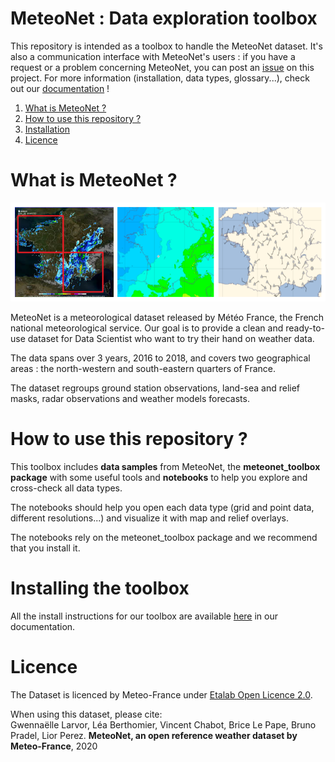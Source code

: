 # MeteoNet : Data exploration toolbox

This repository is intended as a toolbox to handle the MeteoNet dataset. It's also a communication interface with MeteoNet's users : if  you have a request or a problem concerning MeteoNet, you can post an  [issue](https://github.com/meteofrance/meteonet/issues) on this project. For more information (installation, data types, glossary...), check out our [documentation](https://github.com/meteofrance/meteonet/tree/master/docs) !

1. [What is MeteoNet ?](#meteonet)
2. [How to use this repository ?](#description)
3. [Installation](#installation)
4. [Licence](#licence)

# What is MeteoNet ?<a name="meteonet"></a>
  ![imageMeteoNet](MeteoNet.PNG "Example of MeteoNet data")

MeteoNet is a meteorological dataset released by Météo France, the French national meteorological service. Our goal is to provide a clean and ready-to-use dataset for Data Scientist who want to try their hand on weather data.

The data spans over 3 years, 2016 to 2018, and covers two geographical areas : the north-western and south-eastern quarters of France.

The dataset regroups ground station observations, land-sea and relief masks, radar observations and weather models forecasts.

# How to use this repository ?<a name="description"></a>

This toolbox includes **data samples** from MeteoNet, the **meteonet_toolbox package** with some useful tools and **notebooks** to help you explore and cross-check all data types.

The notebooks should help you open each data type (grid and point data, different resolutions...) and visualize it with map and relief overlays.

The notebooks rely on the meteonet_toolbox package and we recommend that you install it.


# Installing the toolbox<a name="installation"></a>

All the install instructions for our toolbox are available [here](https://github.com/meteofrance/meteonet/blob/master/docs/install.md) in our documentation.

# Licence <a name="licence"></a>

The Dataset is licenced by Meteo-France under [Etalab Open Licence 2.0](https://github.com/meteofrance/meteonet/blob/master/LICENCE.md).

When using this dataset, please cite:
<br/>Gwennaëlle Larvor, Léa Berthomier, Vincent Chabot, Brice Le Pape, Bruno Pradel, Lior Perez. **MeteoNet, an open reference weather dataset by Meteo-France**, 2020
